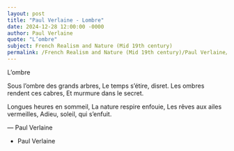 ```yaml
---
layout: post
title: "Paul Verlaine - Lombre"
date: 2024-12-28 12:00:00 -0000
author: Paul Verlaine
quote: "L’ombre"
subject: French Realism and Nature (Mid 19th century)
permalink: /French Realism and Nature (Mid 19th century)/Paul Verlaine/Paul Verlaine - Lombre
---
```


L’ombre

Sous l’ombre des grands arbres,
Le temps s’étire, disret.
Les ombres rendent ces cabres,
Et murmure dans le secret.

Longues heures en sommeil,
La nature respire enfouie,
Les rêves aux ailes vermeilles,
Adieu, soleil, qui s’enfuit.

— Paul Verlaine

- Paul Verlaine
